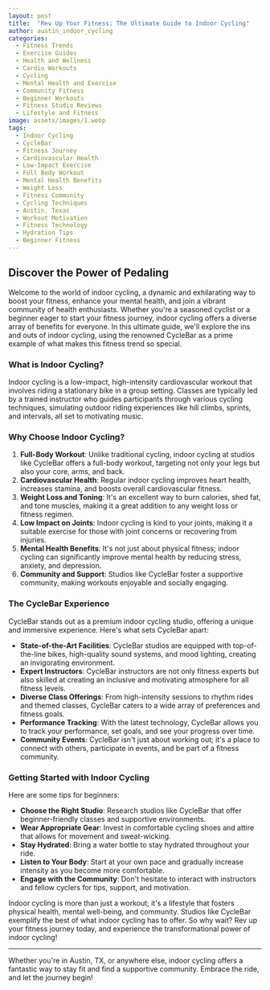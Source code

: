 ```yaml
---
layout: post
title:  "Rev Up Your Fitness: The Ultimate Guide to Indoor Cycling"
author: austin_indoor_cycling
categories:
  - Fitness Trends
  - Exercise Guides
  - Health and Wellness
  - Cardio Workouts
  - Cycling
  - Mental Health and Exercise
  - Community Fitness
  - Beginner Workouts
  - Fitness Studio Reviews
  - Lifestyle and Fitness
image: assets/images/1.webp
tags:
  - Indoor Cycling
  - CycleBar
  - Fitness Journey
  - Cardiovascular Health
  - Low-Impact Exercise
  - Full Body Workout
  - Mental Health Benefits
  - Weight Loss
  - Fitness Community
  - Cycling Techniques
  - Austin, Texas
  - Workout Motivation
  - Fitness Technology
  - Hydration Tips
  - Beginner Fitness
---
```


## Discover the Power of Pedaling

Welcome to the world of indoor cycling, a dynamic and exhilarating way to boost your fitness, enhance your mental health, and join a vibrant community of health enthusiasts. Whether you're a seasoned cyclist or a beginner eager to start your fitness journey, indoor cycling offers a diverse array of benefits for everyone. In this ultimate guide, we'll explore the ins and outs of indoor cycling, using the renowned CycleBar as a prime example of what makes this fitness trend so special.

### What is Indoor Cycling?

Indoor cycling is a low-impact, high-intensity cardiovascular workout that involves riding a stationary bike in a group setting. Classes are typically led by a trained instructor who guides participants through various cycling techniques, simulating outdoor riding experiences like hill climbs, sprints, and intervals, all set to motivating music.

### Why Choose Indoor Cycling?

1. **Full-Body Workout**: Unlike traditional cycling, indoor cycling at studios like CycleBar offers a full-body workout, targeting not only your legs but also your core, arms, and back.
2. **Cardiovascular Health**: Regular indoor cycling improves heart health, increases stamina, and boosts overall cardiovascular fitness.
3. **Weight Loss and Toning**: It's an excellent way to burn calories, shed fat, and tone muscles, making it a great addition to any weight loss or fitness regimen.
4. **Low Impact on Joints**: Indoor cycling is kind to your joints, making it a suitable exercise for those with joint concerns or recovering from injuries.
5. **Mental Health Benefits**: It's not just about physical fitness; indoor cycling can significantly improve mental health by reducing stress, anxiety, and depression.
6. **Community and Support**: Studios like CycleBar foster a supportive community, making workouts enjoyable and socially engaging.

### The CycleBar Experience

CycleBar stands out as a premium indoor cycling studio, offering a unique and immersive experience. Here's what sets CycleBar apart:

- **State-of-the-Art Facilities**: CycleBar studios are equipped with top-of-the-line bikes, high-quality sound systems, and mood lighting, creating an invigorating environment.
- **Expert Instructors**: CycleBar instructors are not only fitness experts but also skilled at creating an inclusive and motivating atmosphere for all fitness levels.
- **Diverse Class Offerings**: From high-intensity sessions to rhythm rides and themed classes, CycleBar caters to a wide array of preferences and fitness goals.
- **Performance Tracking**: With the latest technology, CycleBar allows you to track your performance, set goals, and see your progress over time.
- **Community Events**: CycleBar isn't just about working out; it's a place to connect with others, participate in events, and be part of a fitness community.

### Getting Started with Indoor Cycling

Here are some tips for beginners:

- **Choose the Right Studio**: Research studios like CycleBar that offer beginner-friendly classes and supportive environments.
- **Wear Appropriate Gear**: Invest in comfortable cycling shoes and attire that allows for movement and sweat-wicking.
- **Stay Hydrated**: Bring a water bottle to stay hydrated throughout your ride.
- **Listen to Your Body**: Start at your own pace and gradually increase intensity as you become more comfortable.
- **Engage with the Community**: Don't hesitate to interact with instructors and fellow cyclers for tips, support, and motivation.

Indoor cycling is more than just a workout; it's a lifestyle that fosters physical health, mental well-being, and community. Studios like CycleBar exemplify the best of what indoor cycling has to offer. So why wait? Rev up your fitness journey today, and experience the transformational power of indoor cycling!

---

Whether you're in Austin, TX, or anywhere else, indoor cycling offers a fantastic way to stay fit and find a supportive community. Embrace the ride, and let the journey begin!
